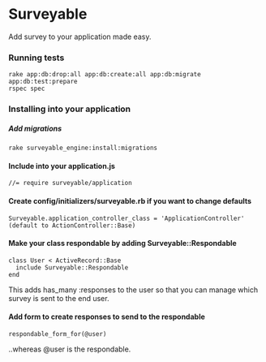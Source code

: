 # Surveyable

Add survey to your application made easy.

### Running tests

    rake app:db:drop:all app:db:create:all app:db:migrate app:db:test:prepare
    rspec spec

### Installing into your application

##### Add migrations
    rake surveyable_engine:install:migrations

#### Include into your application.js
    //= require surveyable/application

#### Create config/initializers/surveyable.rb if you want to change defaults
    Surveyable.application_controller_class = 'ApplicationController' (default to ActionController::Base)

#### Make your class respondable by adding Surveyable::Respondable
    class User < ActiveRecord::Base
      include Surveyable::Respondable
    end

This adds has_many :responses to the user so that you can manage which survey is sent to the end user.

#### Add form to create responses to send to the respondable
    respondable_form_for(@user)

..whereas @user is the respondable.
